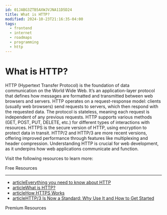 ```yaml
---
id: 01JABG3ZTB5AXWJVJNA11D5D24
title: What is HTTP?
modified: 2024-10-23T21:16:35-04:00
tags:
  - frontend
  - internet
  - roadmaps
  - programming
  - http
---
```

# What is HTTP?

HTTP (Hypertext Transfer Protocol) is the foundation of data communication on the World Wide Web. It’s an application-layer protocol that defines how messages are formatted and transmitted between web browsers and servers. HTTP operates on a request-response model: clients (usually web browsers) send requests to servers, which then respond with the requested data. The protocol is stateless, meaning each request is independent of any previous requests. HTTP supports various methods (GET, POST, PUT, DELETE, etc.) for different types of interactions with resources. HTTPS is the secure version of HTTP, using encryption to protect data in transit. HTTP/2 and HTTP/3 are more recent versions, offering improved performance through features like multiplexing and header compression. Understanding HTTP is crucial for web development, as it underpins how web applications communicate and function.

Visit the following resources to learn more:

Free Resources

---

- [articleEverything you need to know about HTTP](https://cs.fyi/guide/http-in-depth)
- [articleWhat is HTTP?](https://www.cloudflare.com/en-gb/learning/ddos/glossary/hypertext-transfer-protocol-http/)
- [articleHow HTTPS Works](https://howhttps.works/)
- [articleHTTP/3 Is Now a Standard: Why Use It and How to Get Started](https://thenewstack.io/http-3-is-now-a-standard-why-use-it-and-how-to-get-started/)

Premium Resources
